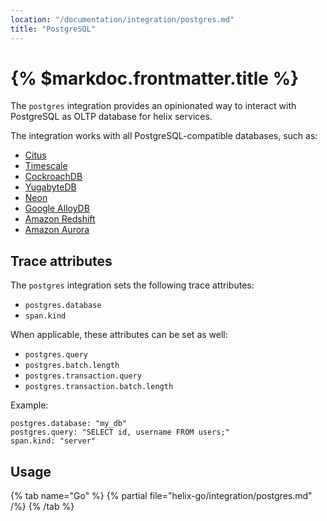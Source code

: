 ```yaml
---
location: "/documentation/integration/postgres.md"
title: "PostgreSQL"
---
```


# {% $markdoc.frontmatter.title %}

The `postgres` integration provides an opinionated way to interact with PostgreSQL
as OLTP database for helix services.

The integration works with all PostgreSQL-compatible databases, such as:
- [Citus](https://www.citusdata.com/)
- [Timescale](https://www.timescale.com/)
- [CockroachDB](https://www.cockroachlabs.com/)
- [YugabyteDB](https://www.yugabyte.com/)
- [Neon](https://neon.tech/)
- [Google AlloyDB](https://cloud.google.com/alloydb)
- [Amazon Redshift](https://aws.amazon.com/redshift/)
- [Amazon Aurora](https://aws.amazon.com/rds/aurora/)

## Trace attributes

The `postgres` integration sets the following trace attributes:
- `postgres.database`
- `span.kind`

When applicable, these attributes can be set as well:
- `postgres.query`
- `postgres.batch.length`
- `postgres.transaction.query`
- `postgres.transaction.batch.length`

Example:
```
postgres.database: "my_db"
postgres.query: "SELECT id, username FROM users;"
span.kind: "server"
```

## Usage

{% tab name="Go" %}
  {% partial file="helix-go/integration/postgres.md" /%} 
{% /tab %}
